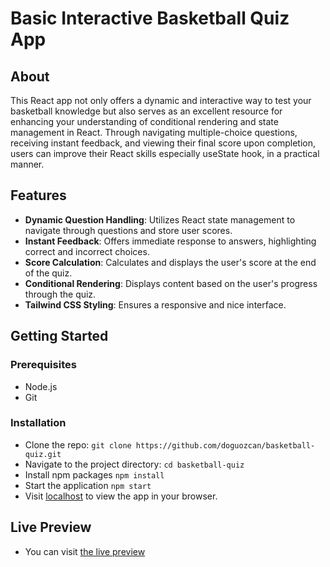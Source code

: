 # Basic Interactive Basketball Quiz App

## About

This React app not only offers a dynamic and interactive way to test your basketball knowledge but also serves as an excellent resource for enhancing your understanding of conditional rendering and state management in React. Through navigating multiple-choice questions, receiving instant feedback, and viewing their final score upon completion, users can improve their React skills especially useState hook, in a practical manner.

## Features

- **Dynamic Question Handling**: Utilizes React state management to navigate through questions and store user scores.
- **Instant Feedback**: Offers immediate response to answers, highlighting correct and incorrect choices.
- **Score Calculation**: Calculates and displays the user's score at the end of the quiz.
- **Conditional Rendering**: Displays content based on the user's progress through the quiz.
- **Tailwind CSS Styling**: Ensures a responsive and nice interface.

## Getting Started

### Prerequisites

- Node.js
- Git

### Installation

- Clone the repo:
  `git clone https://github.com/doguozcan/basketball-quiz.git`
- Navigate to the project directory:
  `cd basketball-quiz`
- Install npm packages
  `npm install`
- Start the application
  `npm start`
- Visit <a href="http://localhost:3000">localhost</a> to view the app in your browser.

## Live Preview

- You can visit <a href="https://doguozcan.github.io/basketball-quiz/">the live preview</a>
